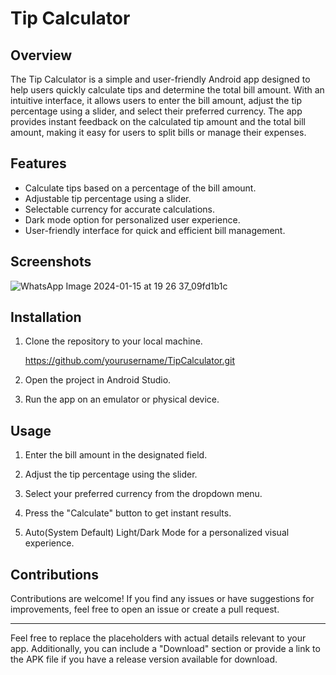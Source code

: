 # Tip Calculator


## Overview

The Tip Calculator is a simple and user-friendly Android app designed to help users quickly calculate tips and determine the total bill amount. With an intuitive interface, it allows users to enter the bill amount, adjust the tip percentage using a slider, and select their preferred currency. The app provides instant feedback on the calculated tip amount and the total bill amount, making it easy for users to split bills or manage their expenses.

## Features

- Calculate tips based on a percentage of the bill amount.
- Adjustable tip percentage using a slider.
- Selectable currency for accurate calculations.
- Dark mode option for personalized user experience.
- User-friendly interface for quick and efficient bill management.

## Screenshots

![WhatsApp Image 2024-01-15 at 19 26 37_09fd1b1c](https://github.com/LakminaULS/Tip_Calculator_21UG0485/assets/91332457/4748bf3d-469b-4bad-aaf2-201155b4a8aa)


## Installation

1. Clone the repository to your local machine.
   
   https://github.com/yourusername/TipCalculator.git
   
2. Open the project in Android Studio.

3. Run the app on an emulator or physical device.

## Usage

1. Enter the bill amount in the designated field.

2. Adjust the tip percentage using the slider.

3. Select your preferred currency from the dropdown menu.

4. Press the "Calculate" button to get instant results.

5. Auto(System Default) Light/Dark Mode for a personalized visual experience.

## Contributions

Contributions are welcome! If you find any issues or have suggestions for improvements, feel free to open an issue or create a pull request.

---

Feel free to replace the placeholders with actual details relevant to your app. Additionally, you can include a "Download" section or provide a link to the APK file if you have a release version available for download.
